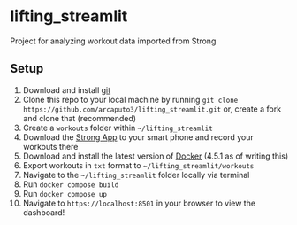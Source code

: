 # lifting_streamlit
Project for analyzing workout data imported from Strong 

## Setup
1. Download and install [git](https://git-scm.com/)
2. Clone this repo to your local machine by running `git clone https://github.com/arcaputo3/lifting_streamlit.git` or, create a fork and clone that (recommended)
3. Create a `workouts` folder within `~/lifting_streamlit`
4. Download the [Strong App](https://www.strong.app/) to your smart phone and record your workouts there
5. Download and install the latest version of [Docker](https://www.docker.com/) (4.5.1 as of writing this)
6. Export workouts in `txt` format to `~/lifting_streamlit/workouts`
7. Navigate to the `~/lifting_streamlit` folder locally via terminal 
8. Run `docker compose build`
9. Run `docker compose up`
10. Navigate to `https://localhost:8501` in your browser to view the dashboard!
